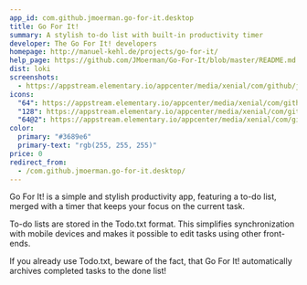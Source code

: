 ```yaml
---
app_id: com.github.jmoerman.go-for-it.desktop
title: Go For It!
summary: A stylish to-do list with built-in productivity timer
developer: The Go For It! developers
homepage: http://manuel-kehl.de/projects/go-for-it/
help_page: https://github.com/JMoerman/Go-For-It/blob/master/README.md
dist: loki
screenshots:
  - https://appstream.elementary.io/appcenter/media/xenial/com/github/jmoerman.go-for-it.desktop/4A4530968094A09D39610759D156F8D4/screenshots/image-1_orig.png
icons:
  "64": https://appstream.elementary.io/appcenter/media/xenial/com/github/jmoerman.go-for-it.desktop/4A4530968094A09D39610759D156F8D4/icons/64x64/com.github.jmoerman.go-for-it_com.github.jmoerman.go-for-it.png
  "128": https://appstream.elementary.io/appcenter/media/xenial/com/github/jmoerman.go-for-it.desktop/4A4530968094A09D39610759D156F8D4/icons/128x128/com.github.jmoerman.go-for-it_com.github.jmoerman.go-for-it.png
  "64@2": https://appstream.elementary.io/appcenter/media/xenial/com/github/jmoerman.go-for-it.desktop/4A4530968094A09D39610759D156F8D4/icons/64x64@2/com.github.jmoerman.go-for-it_com.github.jmoerman.go-for-it.png
color:
  primary: "#3689e6"
  primary-text: "rgb(255, 255, 255)"
price: 0
redirect_from:
  - /com.github.jmoerman.go-for-it.desktop/
---
```


<p>Go For It! is a simple and stylish productivity app, featuring a to-do list, merged with a timer that keeps your focus on the current task.</p>
<p>To-do lists are stored in the Todo.txt format. This simplifies synchronization with mobile devices and makes it possible to edit tasks using other front-ends.</p>
<p>If you already use Todo.txt, beware of the fact, that Go For It! automatically archives completed tasks to the done list!</p>